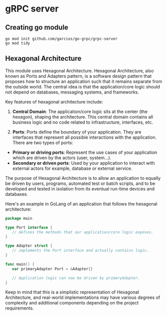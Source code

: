 # gRPC server

## Creating go module
```shell
go mod init github.com/garcios/go-grpc/grpc-server
go mod tidy
```

## Hexagonal Architecture
This module uses Hexagonal Architecture. Hexagonal Architecture, also known as Ports and Adapters pattern, is a software
design pattern that proposes how to structure an application such that it remains separate from the outside world. 
The central idea is that the application/core logic should not depend on databases, messaging systems, and frameworks.

Key features of hexagonal architecture include:

1. __Central Domain__: The application/core logic sits at the center (the hexagon), shaping the architecture. This central 
domain contains all business logic and no code related to infrastructure, interfaces, etc.

2. __Ports__: Ports define the boundary of your application. They are interfaces that represent all possible interactions 
with the application. There are two types of ports:
 
 - __Primary or driving ports__: Represent the use cases of your application which are driven by the actors (user, system...).
 - __Secondary or driven ports__: Used by your application to interact with external actors for example, database or external
     service.

The purpose of Hexagonal Architecture is to allow an application to equally be driven by users, programs, automated test
or batch scripts, and to be developed and tested in isolation from its eventual run-time devices and databases.

Here's an example in GoLang of an application that follows the hexagonal architecture:

```go
package main

type Port interface {
   // defines the methods that our application/core logic exposes.
}

type Adapter struct {
   // implements the Port interface and actually contains logic.
}

func main() {
   var primaryAdapter Port = &Adapter{}

   // Application logic can now be driven by primaryAdapter.
}
```
Keep in mind that this is a simplistic representation of Hexagonal Architecture, and real-world implementations may have
various degrees of complexity and additional components depending on the project requirements.